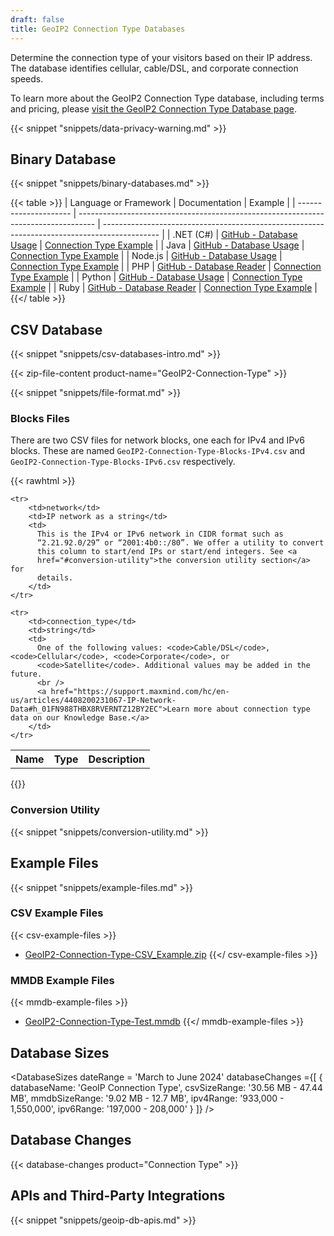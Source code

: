 ```yaml
---
draft: false
title: GeoIP2 Connection Type Databases
---
```


Determine the connection type of your visitors based on their IP address. The
database identifies cellular, cable/DSL, and corporate connection speeds.

To learn more about the GeoIP2 Connection Type database, including terms and
pricing, please
[visit the GeoIP2 Connection Type Database page](https://www.maxmind.com/en/geoip2-connection-type-database).

{{< snippet "snippets/data-privacy-warning.md" >}}

## Binary Database

{{< snippet "snippets/binary-databases.md" >}}

{{< table >}}
| Language or Framework | Documentation                                                                      | Example                                                                                      |
| --------------------- | ---------------------------------------------------------------------------------- | -------------------------------------------------------------------------------------------- |
| .NET (C#)             | [GitHub - Database Usage](https://github.com/maxmind/GeoIP2-dotnet#database-usage) | [Connection Type Example](https://github.com/maxmind/GeoIP2-dotnet#connection-type-database) |
| Java                  | [GitHub - Database Usage](https://github.com/maxmind/GeoIP2-java#database-usage)   | [Connection Type Example](https://github.com/maxmind/GeoIP2-java#connection-type)            |
| Node.js               | [GitHub - Database Usage](https://github.com/maxmind/GeoIP2-node#database-usage)   | [Connection Type Example](https://github.com/maxmind/GeoIP2-node#connection-type-example)    |
| PHP                   | [GitHub - Database Reader](https://github.com/maxmind/GeoIP2-php#database-reader)  | [Connection Type Example](https://github.com/maxmind/GeoIP2-php#connection-type-example)     |
| Python                | [GitHub - Database Usage](https://github.com/maxmind/GeoIP2-python#database-usage) | [Connection Type Example](https://github.com/maxmind/GeoIP2-python#connection-type-database) |
| Ruby                  | [GitHub - Database Reader](https://github.com/maxmind/GeoIP2-ruby#database-reader) | [Connection Type Example](https://github.com/maxmind/GeoIP2-ruby#connection-type-example)    |
{{</ table >}}

## CSV Database

{{< snippet "snippets/csv-databases-intro.md" >}}

{{< zip-file-content product-name="GeoIP2-Connection-Type" >}}

{{< snippet "snippets/file-format.md" >}}

### Blocks Files

There are two CSV files for network blocks, one each for IPv4 and IPv6 blocks.
These are named `GeoIP2-Connection-Type-Blocks-IPv4.csv` and
`GeoIP2-Connection-Type-Blocks-IPv6.csv` respectively.

{{< rawhtml >}}
<div class="table">
<table>
  <tbody>
    <tr>
        <th>Name</th>
        <th>Type</th>
        <th>Description</th>
    </tr>

    <tr>
        <td>network</td>
        <td>IP network as a string</td>
        <td>
          This is the IPv4 or IPv6 network in CIDR format such as
          “2.21.92.0/29” or “2001:4b0::/80”. We offer a utility to convert
          this column to start/end IPs or start/end integers. See <a
          href="#conversion-utility">the conversion utility section</a> for
          details.
        </td>
    </tr>

    <tr>
        <td>connection_type</td>
        <td>string</td>
        <td>
          One of the following values: <code>Cable/DSL</code>, <code>Cellular</code>, <code>Corporate</code>, or
          <code>Satellite</code>. Additional values may be added in the future.
          <br />
          <a href="https://support.maxmind.com/hc/en-us/articles/4408200231067-IP-Network-Data#h_01FN988THBX8RVERNTZ12BY2EC">Learn more about connection type data on our Knowledge Base.</a>
        </td>
    </tr>
  </tbody>
</table>
</div>
{{</ rawhtml >}}

### Conversion Utility

{{< snippet "snippets/conversion-utility.md" >}}

## Example Files

{{< snippet "snippets/example-files.md" >}}

### CSV Example Files

{{< csv-example-files >}}
* [GeoIP2-Connection-Type-CSV\_Example.zip](/static/GeoIP2-Connection-Type-CSV_Example.zip)
{{</ csv-example-files >}}

### MMDB Example Files

{{< mmdb-example-files >}}
* [GeoIP2-Connection-Type-Test.mmdb](https://github.com/maxmind/MaxMind-DB/blob/main/test-data/GeoIP2-Connection-Type-Test.mmdb)
{{</ mmdb-example-files >}}

## Database Sizes

<DatabaseSizes dateRange = 'March to June 2024' databaseChanges ={[
    {
       databaseName: 'GeoIP Connection Type',
       csvSizeRange: '30.56 MB - 47.44 MB',
       mmdbSizeRange: '9.02 MB - 12.7 MB',
       ipv4Range: '933,000 - 1,550,000',
       ipv6Range: '197,000 - 208,000'
    }
  ]}
/>

## Database Changes

{{< database-changes product="Connection Type" >}}

## APIs and Third-Party Integrations

{{< snippet "snippets/geoip-db-apis.md" >}}
